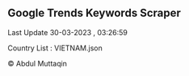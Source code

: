 

## Google Trends Keywords Scraper 
 
Last Update 30-03-2023 , 03:26:59

Country List :
VIETNAM.json



© Abdul Muttaqin 
